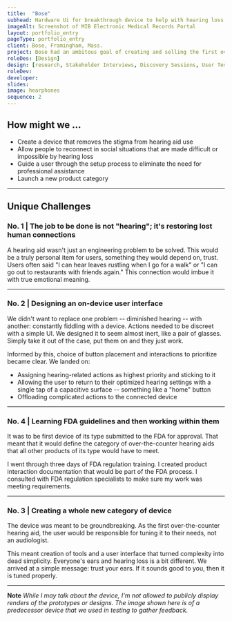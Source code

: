 ```yaml
---
title:  "Bose"
subhead: Hardware Ui for breakthrough device to help with hearing loss 
imageAlt: Screenshot of MIB Electronic Medical Records Portal
layout: portfolio_entry
pageType: portfolio_entry
client: Bose, Framingham, Mass.
project: Bose had an ambitous goal of creating and selling the first over-the counter hearing aid. It needed to be discreet, comfortable and stylish. It also needed to be dead-easy to use. I designed on-device controls -- boiling complex ideas down to a single button action -- so a user could quickly and easily access life-changing features. 
roleDes: [Design]
design: [research, Stakeholder Interviews, Discovery Sessions, User Testing, Documentation]
roleDev: 
developer: 
slides:
image: hearphones
sequence: 2
---
```

## How might we ...

* Create a device that removes the stigma from hearing aid use
* Allow people to reconnect in social situations that are made difficult or impossible by hearing loss
* Guide a user through the setup process to eliminate the need for professional assistance 
* Launch a new product category

___

## Unique Challenges

### No. 1 | The job to be done is not "hearing"; it's restoring lost human connections

A hearing aid wasn't just an engineering problem to be solved. This would be a truly personal item for users, something they would depend on, trust. Users often said "I can hear leaves rustling when I go for a walk" or "I can go out to restaurants with friends again." This connection would imbue it with true emotional meaning. 

___

### No. 2 | Designing an on-device user interface

We didn't want to replace one problem -- diminished hearing -- with another: constantly fiddling with a device. Actions needed to be discreet with a simple UI. We designed it to seem almost inert, like a pair of glasses. Simply take it out of the case, put them on and they just work. 

Informed by this, choice of button placement and interactions to prioritize became clear. We landed on: 
* Assigning hearing-related actions as highest priority and sticking to it
* Allowing the user to return to their optimized hearing settings with a single tap of a capacitive surface -- something like a "home" button
* Offloading complicated actions to the connected device

___

### No. 4 | Learning FDA guidelines and then working within them

It was to be first device of its type submitted to the FDA for approval. That meant that it would define the category of over-the-counter hearing aids that all other products of its type would have to meet. 

I went through three days of FDA regulation training. I created product interaction documentation that would be part of the FDA process. I consulted with FDA regulation specialists to make sure my work was meeting requirements. 

___

### No. 3 | Creating a whole new category of device 

The device was meant to be groundbreaking. As the first over-the-counter hearing aid, the user would be responsible for tuning it to their needs, not an audiologist.   

This meant creation of tools and a user interface that turned complexity into dead simplicity. Everyone's ears and hearing loss is a bit different. We arrived at a simple message: trust your ears. If it sounds good to you, then it is tuned properly.

___

**Note** *While I may talk about the device, I'm not allowed to publicly display renders of the prototypes or designs. The image shown here is of a predecessor device that we used in testing to gather feedback.*